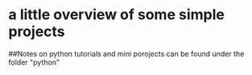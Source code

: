 # a little overview of some simple projects

##Notes on python tutorials and mini porojects can be found under the folder "python"
